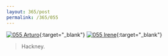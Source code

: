 ```yaml
---
layout: 365/post
permalink: /365/055
---
```


[![055 Arturo](https://c1.staticflickr.com/1/710/20529267078_ece448a90a_c.jpg)](https://www.flickr.com/photos/131440297@N08/20529267078/){:target="_blank"}
[![055 Irene](https://c2.staticflickr.com/6/5722/20707210582_8af48942c7_c.jpg)](https://www.flickr.com/photos/25124902@N04/20707210582/){:target="_blank"}


>

> Hackney.
